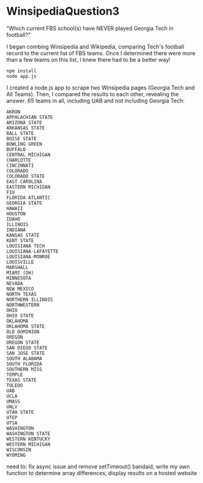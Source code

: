 # WinsipediaQuestion3

"Which current FBS school(s) have NEVER played Georgia Tech in football?"

I began combing Winsipedia and Wikipedia, comparing Tech's football record to the current list of FBS teams.  Once I determined there were more than a few teams on this list, I knew there had to be a better way!

```
npm install
node app.js
```

I created a node.js app to scrape two Winsipedia pages (Georgia Tech and All Teams).  Then, I compared the results to each other, revealing the answer.  65 teams in all, including UAB and not including Georgia Tech:

```
AKRON
APPALACHIAN STATE
ARIZONA STATE
ARKANSAS STATE
BALL STATE
BOISE STATE
BOWLING GREEN
BUFFALO
CENTRAL MICHIGAN
CHARLOTTE
CINCINNATI
COLORADO
COLORADO STATE
EAST CAROLINA
EASTERN MICHIGAN
FIU
FLORIDA ATLANTIC
GEORGIA STATE
HAWAII
HOUSTON
IDAHO
ILLINOIS
INDIANA
KANSAS STATE
KENT STATE
LOUISIANA TECH
LOUISIANA-LAFAYETTE
LOUISIANA-MONROE
LOUISVILLE
MARSHALL
MIAMI (OH)
MINNESOTA
NEVADA
NEW MEXICO
NORTH TEXAS
NORTHERN ILLINOIS
NORTHWESTERN
OHIO
OHIO STATE
OKLAHOMA
OKLAHOMA STATE
OLD DOMINION
OREGON
OREGON STATE
SAN DIEGO STATE
SAN JOSE STATE
SOUTH ALABAMA
SOUTH FLORIDA
SOUTHERN MISS
TEMPLE
TEXAS STATE
TOLEDO
UAB
UCLA
UMASS
UNLV
UTAH STATE
UTEP
UTSA
WASHINGTON
WASHINGTON STATE
WESTERN KENTUCKY
WESTERN MICHIGAN
WISCONSIN
WYOMING
```
need to: 
  fix async issue and remove setTimeout() bandaid, write my own function to determine array differences, display results on a hosted website
